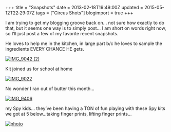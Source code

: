 +++
title = "Snapshots"
date = 2013-02-18T19:49:00Z
updated = 2015-05-12T22:29:07Z
tags = ["Circus Shots"]
blogimport = true 
+++

I am trying to get my blogging groove back on… not sure how exactly to do that, but it seems one way is to simply post… I am short on words right now, so I’ll just post a few of my favorite recent snapshots. 

He loves to help me in the kitchen, in large part b/c he loves to sample the ingredients EVERY CHANCE HE gets.

[![IMG_9042 (2)](https://latc.s3.amazonaws.com/wp-content/uploads/2013/02/IMG_9042-2.jpg "IMG_9042 (2)")](https://latc.s3.amazonaws.com/wp-content/uploads/2013/02/IMG_9042-2.jpg)

Kit joined us for school at home

[![IMG_9022](https://latc.s3.amazonaws.com/wp-content/uploads/2013/02/IMG_9022.jpg "IMG_9022")](https://latc.s3.amazonaws.com/wp-content/uploads/2013/02/IMG_9022.jpg)

No wonder I ran out of butter this month…

[![IMG_9406](https://latc.s3.amazonaws.com/wp-content/uploads/2013/02/IMG_9406.jpg "IMG_9406")](https://latc.s3.amazonaws.com/wp-content/uploads/2013/02/IMG_9406.jpg)

my Spy kids… they’ve been having a TON of fun playing with these Spy kits we got at 5 below…taking finger prints, lifting finger prints…

[![photo](https://latc.s3.amazonaws.com/wp-content/uploads/2013/02/photo.jpg "photo")](https://latc.s3.amazonaws.com/wp-content/uploads/2013/02/photo.jpg)
